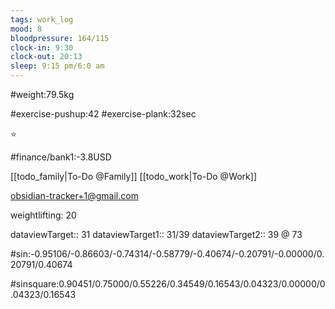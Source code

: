 ```yaml
---
tags: work_log
mood: 8
bloodpressure: 164/115
clock-in: 9:30
clock-out: 20:13
sleep: 9:15 pm/6:0 am
---
```


#weight:79.5kg

#exercise-pushup:42
#exercise-plank:32sec


⭐

#finance/bank1:-3.8USD

[[todo_family|To-Do @Family]]
[[todo_work|To-Do @Work]]

obsidian-tracker+1@gmail.com

weightlifting: 20

dataviewTarget:: 31
dataviewTarget1:: 31/39
dataviewTarget2:: 39 @ 73

#sin:-0.95106/-0.86603/-0.74314/-0.58779/-0.40674/-0.20791/-0.00000/0.20791/0.40674

#sinsquare:0.90451/0.75000/0.55226/0.34549/0.16543/0.04323/0.00000/0.04323/0.16543

